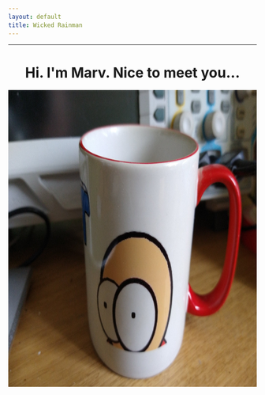 ```yaml
---
layout: default
title: Wicked Rainman
---
```

__________________

<H1 align="center"> Hi. I'm Marv. Nice to meet you...</H1>
<p align-"center">
<img width="800" height="600" src="/pictures/mug.png">
</p>
